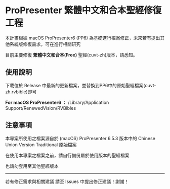 # ProPresenter 繁體中文和合本聖經修復工程 
本計畫根據 macOS ProPresenter6 (PP6) 為基礎進行檔案修正，未來若有提出其他系統版修復需求，可在進行相關研究

目前主要修復 **繁體中文和合本(Free)** 聖經(cuvt-zh)版本，請悉知。

## 使用說明

下載位於 Release 中最新的更新檔案，並替換到PP6中的原始聖經檔案(cuvt-zh.rvbible)即可

**For macOS ProPresenter6 ：** /Library/Application Support/RenewedVision/RVBibles

## 注意事項

本專案所使用之檔案源自於 (macOS) ProPresenter 6.5.3 版本中的 Chinese Union Version Traditional 原始檔案

在使用本專案之檔案之前，請自行備份屬於使用版本的聖經檔案

也請勿套用至其他聖經版本

------------------------------------------

若有修正需求與相關建議 請至 Issues 中提出修正建議！謝謝！
